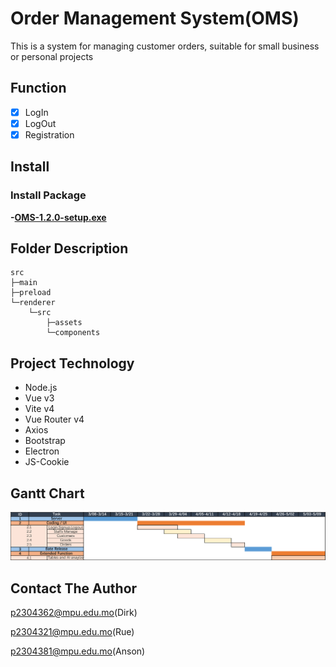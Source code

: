 # Order Management System(OMS)

This is a system for managing customer orders, suitable for small business or personal projects

## Function

- [x] LogIn
- [x] LogOut
- [x] Registration

## Install

### Install Package

**-[OMS-1.2.0-setup.exe](https://github.com/MPUDirk/SoftwareDev/releases/download/Pre-release/frontend-1.1.0-setup.exe)**

## Folder Description

```
src
├─main
├─preload
└─renderer
    └─src
        ├─assets
        └─components
```

## Project Technology

- Node.js
- Vue v3
- Vite v4
- Vue Router v4
- Axios
- Bootstrap
- Electron
- JS-Cookie

## Gantt Chart

![image](./doc/Gantt%20Chart.jpg)

## Contact The Author

p2304362@mpu.edu.mo(Dirk)

p2304321@mpu.edu.mo(Rue)

p2304381@mpu.edu.mo(Anson)
